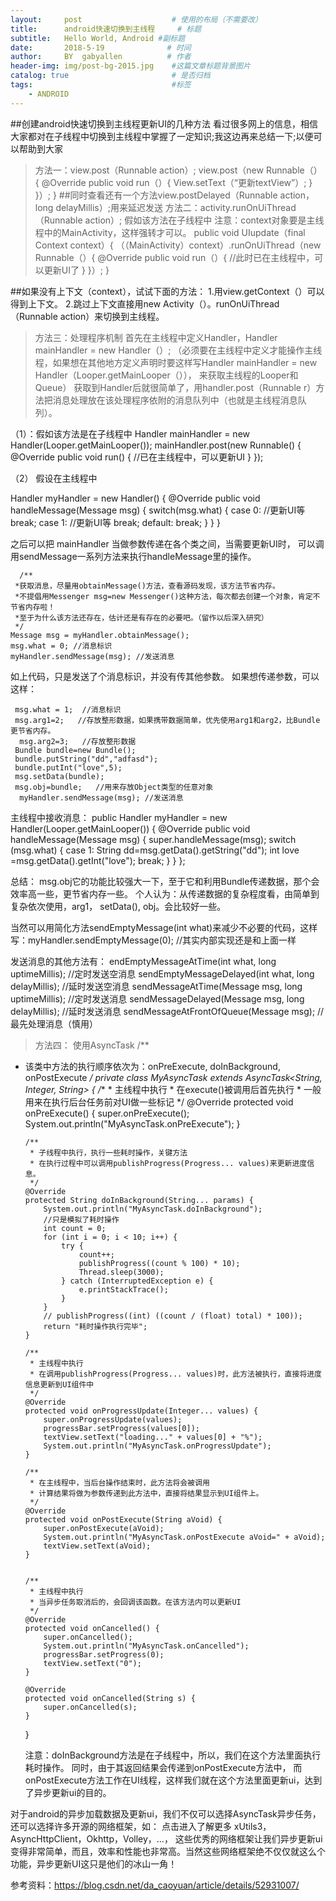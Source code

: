 ```yaml
---
layout:     post                    # 使用的布局（不需要改）
title:      android快速切换到主线程     # 标题 
subtitle:   Hello World, Android #副标题
date:       2018-5-19              # 时间
author:     BY  gabyallen          # 作者
header-img: img/post-bg-2015.jpg    #这篇文章标题背景图片
catalog: true                       # 是否归档
tags:                               #标签
    - ANDROID
---
```


##创建android快速切换到主线程更新UI的几种方法
看过很多网上的信息，相信大家都对在子线程中切换到主线程中掌握了一定知识;我这边再来总结一下;以便可以帮助到大家
>方法一：view.post（Runnable action）;
view.post（new Runnable（）{
 @Override
 public void run（）{
 View.setText（“更新textView”）;
}
}）;
}
##同时查看还有一个方法view.postDelayed（Runnable action，long delayMillis）;用来延迟发送
>方法二：activity.runOnUiThread（Runnable action）;
假如该方法在子线程中
注意：context对象要是主线程中的MainActivity，这样强转才可以。
 public void UIupdate（final Context context）{
（（MainActivity）context）.runOnUiThread（new Runnable（）{
 @Override
 public void run（）{
//此时已在主线程中，可以更新UI了
}
}）;
}
    
##如果没有上下文（context），试试下面的方法： 
1.用view.getContext（）可以得到上下文。 
2.跳过上下文直接用new Activity（）。runOnUiThread（Runnable action）来切换到主线程。
>方法三：处理程序机制
首先在主线程中定义Handler，Handler mainHandler = new Handler（）;
（必须要在主线程中定义才能操作主线程，如果想在其他地方定义声明时要这样写Handler mainHandler = new Handler（Looper.getMainLooper（）），
来获取主线程的Looper和Queue）
获取到Handler后就很简单了，用handler.post（Runnable r）方法把消息处理放在该处理程序依附的消息队列中（也就是主线程消息队列）。

（1）：假如该方法是在子线程中
Handler mainHandler = new Handler(Looper.getMainLooper());
   mainHandler.post(new Runnable() {
    @Override
       public void run() {
           //已在主线程中，可以更新UI
       }
   });
   
（2） 假设在主线程中

   Handler myHandler = new Handler() {
        @Override
        public void handleMessage(Message msg) {
            switch(msg.what) {
                case 0:
                   //更新UI等
                   break;
               case 1:
                     //更新UI等
                    break;
               default:
                   break;
            }
        }
  }

之后可以把 mainHandler 当做参数传递在各个类之间，当需要更新UI时，
   可以调用sendMessage一系列方法来执行handleMessage里的操作。 
  
      /**
     *获取消息，尽量用obtainMessage()方法，查看源码发现，该方法节省内存。
     *不提倡用Messenger msg=new Messenger()这种方法，每次都去创建一个对象，肯定不节省内存啦！
     *至于为什么该方法还存在，估计还是有存在的必要吧。（留作以后深入研究）
     */
    Message msg = myHandler.obtainMessage();
    msg.what = 0; //消息标识
    myHandler.sendMessage(msg); //发送消息
  
  如上代码，只是发送了个消息标识，并没有传其他参数。 
如果想传递参数，可以这样：

     msg.what = 1;  //消息标识
     msg.arg1=2;   //存放整形数据，如果携带数据简单，优先使用arg1和arg2，比Bundle更节省内存。
      msg.arg2=3;   //存放整形数据
     Bundle bundle=new Bundle();
     bundle.putString("dd","adfasd");
     bundle.putInt("love",5);
     msg.setData(bundle);
     msg.obj=bundle;   //用来存放Object类型的任意对象
      myHandler.sendMessage(msg); //发送消息
     
 主线程中接收消息：
 public Handler myHandler = new Handler(Looper.getMainLooper()) {
       @Override
       public void handleMessage(Message msg) {
           super.handleMessage(msg);
           switch (msg.what) {
                case 1:
                   String dd=msg.getData().getString("dd");
                   int love =msg.getData().getInt("love");
                    break;
           }
        }
    };

总结： msg.obj它的功能比较强大一下，至于它和利用Bundle传递数据，那个会效率高一些，更节省内存一些。
个人认为：从传递数据的复杂程度看，由简单到复杂依次使用，arg1， setData(), obj。会比较好一些。

当然可以用简化方法sendEmptyMessage(int what)来减少不必要的代码，这样写：myHandler.sendEmptyMessage(0); //其实内部实现还是和上面一样

发送消息的其他方法有：
endEmptyMessageAtTime(int what, long uptimeMillis); //定时发送空消息
sendEmptyMessageDelayed(int what, long delayMillis); //延时发送空消息
sendMessageAtTime(Message msg, long uptimeMillis); //定时发送消息
sendMessageDelayed(Message msg, long delayMillis); //延时发送消息
sendMessageAtFrontOfQueue(Message msg); //最先处理消息（慎用）

>方法四： 使用AsyncTask
/**
  * 该类中方法的执行顺序依次为：onPreExecute, doInBackground, onPostExecute
  */
    private class MyAsyncTask extends AsyncTask<String, Integer, String> {
        /**
         * 主线程中执行
         * 在execute()被调用后首先执行
         * 一般用来在执行后台任务前对UI做一些标记
         */
        @Override
        protected void onPreExecute() {
            super.onPreExecute();
            System.out.println("MyAsyncTask.onPreExecute");
        }

        /**
         * 子线程中执行，执行一些耗时操作，关键方法
         * 在执行过程中可以调用publishProgress(Progress... values)来更新进度信息。
         */
        @Override
        protected String doInBackground(String... params) {
            System.out.println("MyAsyncTask.doInBackground");
            //只是模拟了耗时操作
            int count = 0;
            for (int i = 0; i < 10; i++) {
                try {
                    count++;
                    publishProgress((count % 100) * 10);
                    Thread.sleep(3000);
                } catch (InterruptedException e) {
                    e.printStackTrace();
                }
            }
            // publishProgress((int) ((count / (float) total) * 100));
            return "耗时操作执行完毕";
        }

        /**
         * 主线程中执行
         * 在调用publishProgress(Progress... values)时，此方法被执行，直接将进度信息更新到UI组件中
         */
        @Override
        protected void onProgressUpdate(Integer... values) {
            super.onProgressUpdate(values);
            progressBar.setProgress(values[0]);
            textView.setText("loading..." + values[0] + "%");
            System.out.println("MyAsyncTask.onProgressUpdate");
        }

        /**
         * 在主线程中，当后台操作结束时，此方法将会被调用
         * 计算结果将做为参数传递到此方法中，直接将结果显示到UI组件上。
         */
        @Override
        protected void onPostExecute(String aVoid) {
            super.onPostExecute(aVoid);
            System.out.println("MyAsyncTask.onPostExecute aVoid=" + aVoid);
            textView.setText(aVoid);
        }


        /**
         * 主线程中执行
         * 当异步任务取消后的，会回调该函数。在该方法内可以更新UI
         */
        @Override
        protected void onCancelled() {
            super.onCancelled();
            System.out.println("MyAsyncTask.onCancelled");
            progressBar.setProgress(0);
            textView.setText("0");
        }

        @Override
        protected void onCancelled(String s) {
            super.onCancelled(s);
        }
    }
    
    注意：doInBackground方法是在子线程中，所以，我们在这个方法里面执行耗时操作。
    同时，由于其返回结果会传递到onPostExecute方法中，
    而onPostExecute方法工作在UI线程，这样我们就在这个方法里面更新ui，达到了异步更新ui的目的。

对于android的异步加载数据及更新ui，我们不仅可以选择AsyncTask异步任务，还可以选择许多开源的网络框架，如： 点击进入了解更多 xUtils3，AsyncHttpClient，Okhttp，Volley，…， 
这些优秀的网络框架让我们异步更新ui变得非常简单，而且，效率和性能也非常高。当然这些网络框架绝不仅仅就这么个功能，异步更新UI这只是他们的冰山一角！

参考资料：<https://blog.csdn.net/da_caoyuan/article/details/52931007/>
